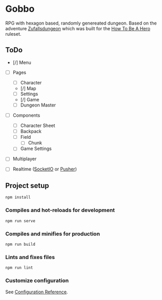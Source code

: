 # Gobbo
RPG with hexagon based, randomly genereated dungeon.
Based on the adventure [Zufallsdungeon](https://howtobeahero.de/index.php?title=Zufallsdungeon) which was built for the [How To Be A Hero](https://howtobeahero.de/index.php?title=Hauptseite) ruleset.

## ToDo
- [/] Menu
- [ ] Pages
    - [ ] Character
    - [/] Map
    - [ ] Settings
    - [/] Game
    - [ ] Dungeon Master
- [ ] Components
    - [ ] Character Sheet
    - [ ] Backpack
    - [ ] Field
        - [ ] Chunk
    - [ ] Game Settings
- [ ] Multiplayer
- [ ] Realtime ([SocketIO](https://socket.io/docs/v4/) or [Pusher](https://pusher.com/docs/))
    

## Project setup
```
npm install
```

### Compiles and hot-reloads for development
```
npm run serve
```

### Compiles and minifies for production
```
npm run build
```

### Lints and fixes files
```
npm run lint
```

### Customize configuration
See [Configuration Reference](https://cli.vuejs.org/config/).
